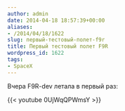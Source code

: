 ```yaml
---
author: admin
date: 2014-04-18 18:57:39+00:00
aliases:
- /2014/04/18/1622
slug: первый-тестовый-полет-f9r
title: Первый тестовый полет F9R
wordpress_id: 1622
tags:
- SpaceX
---
```


Вчера F9R-dev летала в первый раз:

{{< youtube 0UjWqQPWmsY >}}

<!--more-->
